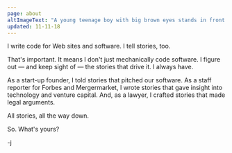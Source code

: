 ```yaml
---
page: about
altImageText: "A young teenage boy with big brown eyes stands in front of a textured yellow background. Left hand on hip, he wears a loose fitting mint-green sweatshirt with dark circles ringing each bicep, dark blue jeans, and light green 3/4-top Converse sneakers. A magic fairy floats above his left shoulder, fairy dust glittering around her."
updated: 11-11-18
---
```


I write code for Web sites and software. I tell stories, too.

That's important. It means I don't just mechanically code software. I figure out — and keep sight of — the stories that drive it. I always have.

As a start-up founder, I told stories that pitched our software. As a staff reporter for Forbes and Mergermarket, I wrote stories that gave insight into technology and venture capital. And, as a lawyer, I crafted stories that made legal arguments. 

All stories, all the way down. 

So. What's yours?

-j

